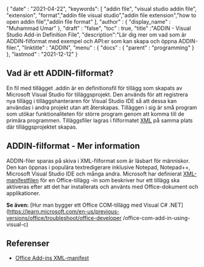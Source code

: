 {
  "date" : "2021-04-22",
  "keywords": [ "addin file", "visual studio addin file", "extension", "format","addin file visual studio","addin file extension","how to open addin file","addin file format" ],
  "author" : {
    "display_name" : "Muhammad Umar"
},
  "draft" : "false",
  "toc" : true,
  "title" :"ADDIN - Visual Studio Add-in Definition File",
  "description":"Lär dig mer om vad som är ADDIN-filformat med exempel och API:er som kan skapa och öppna ADDIN-filer.",
  "linktitle" : "ADDIN",
  "menu" : {
    "docs" : {
      "parent" : "programming"
}
},
  "lastmod" : "2021-12-12"
}

## Vad är ett ADDIN-filformat?

En fil med tillägget .addin är en definitionsfil för tillägg som skapats av Microsoft Visual Studio för tilläggsprojekt. Den används för att registrera nya tillägg i tilläggshanteraren för Visual Studio IDE så att dessa kan användas i andra projekt utan att återskapas. Tilläggen i sig är små program som utökar funktionaliteten för större program genom att komma till de primära programmen. Tilläggsfiler lagras i filformatet [XML](/sv/web/xml/) på samma plats där tilläggsprojektet skapas.

## ADDIN-filformat - Mer information

ADDIN-filer sparas på skiva i XML-filformat som är läsbart för människor. Den kan öppnas i populära textredigerare inklusive Notepad, Notepad++, Microsoft Visual Studio IDE och många andra. Microsoft har definierat [XML-manifestfilen](https://learn.microsoft.com/en-us/office/dev/add-ins/develop/add-in-manifests?tabs=tabid-1) för en Office-tillägg -in som beskriver hur ett tillägg ska aktiveras efter att det har installerats och använts med Office-dokument och applikationer.

**Se även:** [Hur man bygger ett Office COM-tillägg med Visual C# .NET](https://learn.microsoft.com/en-us/previous-versions/office/troubleshoot/office-developer /office-com-add-in-using-visual-c)

## Referenser

* [Office Add-ins XML-manifest](https://learn.microsoft.com/en-us/office/dev/add-ins/develop/add-in-manifests?tabs=tabid-1)

